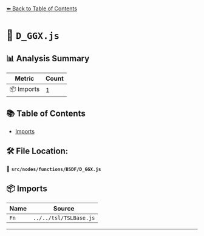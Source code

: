 [⬅️ Back to Table of Contents](../../../../index.md)

# 📄 `D_GGX.js`

## 📊 Analysis Summary

| Metric | Count |
|--------|-------|
| 📦 Imports | 1 |

## 📚 Table of Contents

- [Imports](#imports)

## 🛠️ File Location:
📂 **`src/nodes/functions/BSDF/D_GGX.js`**

## 📦 Imports

| Name | Source |
|------|--------|
| `Fn` | `../../tsl/TSLBase.js` |


---